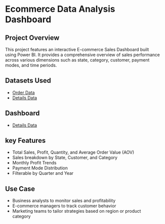 # Ecommerce Data Analysis Dashboard
## Project Overview
This project features an interactive E-commerce Sales Dashboard built using Power BI. It provides a comprehensive overview of sales performance across various dimensions such as state, category, customer, payment modes, and time periods.

## Datasets Used
- <a href="https://github.com/YuviPawar02/Data-Analysis-Dashboard/blob/main/README.md">Order Data</a>
- <a href="https://github.com/YuviPawar02/Data-Analysis-Dashboard/blob/main/Details.csv">Details Data</a>

## Dashboard
- <a href="https://github.com/YuviPawar02/Data-Analysis-Dashboard/blob/main/Screenshot%202025-05-24%20093258.jpg">Details Data</a>

## key Features
- Total Sales, Profit, Quantity, and Average Order Value (AOV)
- Sales breakdown by State, Customer, and Category
- Monthly Profit Trends
- Payment Mode Distribution
- Filterable by Quarter and Year

## Use Case
- Business analysts to monitor sales and profitability
- E-commerce managers to track customer behavior
- Marketing teams to tailor strategies based on region or product category
